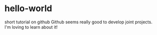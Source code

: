 # hello-world
short tutorial on github
Github seems really good to develop joint projects.
I'm loving to learn about it!
